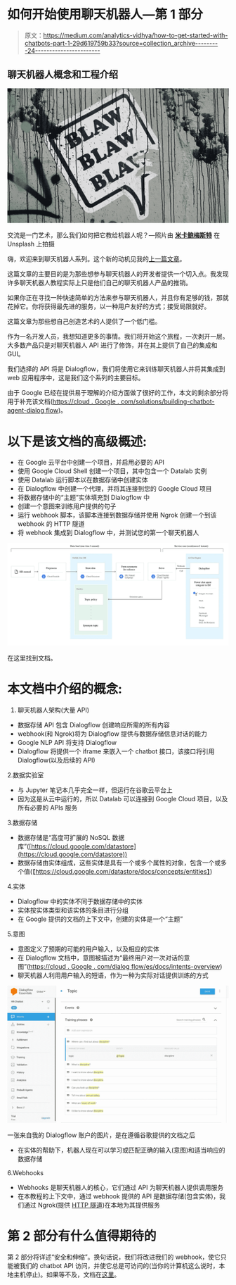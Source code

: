 # 如何开始使用聊天机器人—第 1 部分

> 原文：<https://medium.com/analytics-vidhya/how-to-get-started-with-chatbots-part-1-29d619759b33?source=collection_archive---------24----------------------->

## 聊天机器人概念和工程介绍

![](img/74d8fffa61af04fcfa8a95c2d1021eeb.png)

交流是一门艺术，那么我们如何把它教给机器人呢？—照片由 [**米卡鲍梅斯特**](https://unsplash.com/@mbaumi) 在 Unsplash 上拍摄

嗨，欢迎来到聊天机器人系列。这个新的动机见我的[上一篇文章](/analytics-vidhya/using-pca-t-sne-to-mine-ideas-for-what-to-write-next-ab6eb7537596)。

这篇文章的主要目的是为那些想参与聊天机器人的开发者提供一个切入点。我发现许多聊天机器人教程实际上只是他们自己的聊天机器人产品的推销。

如果你正在寻找一种快速简单的方法来参与聊天机器人，并且你有足够的钱，那就花掉它。你将获得最先进的服务，以一种用户友好的方式；接受局限就好。

这篇文章为那些想自己创造艺术的人提供了一个低门槛。

作为一名开发人员，我想知道更多的事情。我们将开始这个旅程，一次剥开一层。大多数产品只是对聊天机器人 API 进行了修饰，并在其上提供了自己的集成和 GUI。

我们选择的 API 将是 Dialogflow，我们将使用它来训练聊天机器人并将其集成到 web 应用程序中，这是我们这个系列的主要目标。

由于 Google 已经在提供易于理解的介绍方面做了很好的工作，本文的剩余部分将用于补充该文档([https://cloud . Google . com/solutions/building-chatbot-agent-dialog flow](https://cloud.google.com/solutions/building-chatbot-agent-dialogflow))。

# 以下是该文档的高级概述:

*   在 Google 云平台中创建一个项目，并启用必要的 API
*   使用 Google Cloud Shell 创建一个项目，其中包含一个 Datalab 实例
*   使用 Datalab 运行脚本以在数据存储中创建实体
*   在 Dialogflow 中创建一个代理，并将其连接到您的 Google Cloud 项目
*   将数据存储中的“主题”实体填充到 Dialogflow 中
*   创建一个意图来训练用户提供的句子
*   运行 webhook 脚本，该脚本连接到数据存储并使用 Ngrok 创建一个到该 webhook 的 HTTP 隧道
*   将 webhook 集成到 Dialogflow 中，并测试您的第一个聊天机器人

![](img/23d45b534c8e1f908eb25ca5472bda91.png)

在这里找到文档。

# 本文档中介绍的概念:

1.  聊天机器人架构(大量 API)

*   数据存储 API 包含 Dialogflow 创建响应所需的所有内容
*   webhook(和 Ngrok)将为 Dialogflow 提供与数据存储信息对话的能力
*   Google NLP API 将支持 Dialogflow
*   Dialogflow 将提供一个 iframe 来嵌入一个 chatbot 接口，该接口将引用 Dialogflow(以及后续的 API)

2.数据实验室

*   与 Jupyter 笔记本几乎完全一样，但运行在谷歌云平台上
*   因为这是从云中运行的，所以 Datalab 可以连接到 Google Cloud 项目，以及所有必要的 APIs 服务

3.数据存储

*   数据存储是“高度可扩展的 NoSQL 数据库”([https://cloud.google.com/datastore](https://cloud.google.com/datastore))
*   数据存储由实体组成，这些实体是具有一个或多个属性的对象，包含一个或多个值(【https://cloud.google.com/datastore/docs/concepts/entities】)

4.实体

*   Dialogflow 中的实体不同于数据存储中的实体
*   实体按实体类型和该实体的条目进行分组
*   在 Google 提供的文档的上下文中，创建的实体是一个“主题”

5.意图

*   意图定义了预期的可能的用户输入，以及相应的实体
*   在 Dialogflow 文档中，意图被描述为“最终用户对一次对话的意图”([https://cloud . Google . com/dialog flow/es/docs/intents-overview](https://cloud.google.com/dialogflow/es/docs/intents-overview))
*   聊天机器人利用用户输入的短语，作为一种为实际对话提供训练的方式

![](img/6fa837a05133c12bd855190682f83904.png)

一张来自我的 Dialogflow 账户的图片，是在遵循谷歌提供的文档之后

*   在实体的帮助下，机器人现在可以学习或匹配正确的输入(意图)和适当响应的数据存储

6.Webhooks

*   Webhooks 是聊天机器人的核心，它们通过 API 为聊天机器人提供调用服务
*   在本教程的上下文中，通过 webhook 提供的 API 是数据存储(包含实体)，我们通过 Ngrok(提供 [HTTP 隧道](https://en.wikipedia.org/wiki/HTTP_tunnel))在本地为其提供服务

# 第 2 部分有什么值得期待的

第 2 部分将详述“安全和伸缩”。换句话说，我们将改进我们的 webhook，使它只能被我们的 chatbot API 访问，并使它总是可访问的(当你的计算机这么说时，本地主机停止)。如果等不及，文档在[这里](https://cloud.google.com/solutions/securing-scaling-chatbots)。